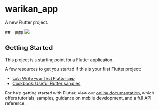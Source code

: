 # warikan_app

A new Flutter project.

##　画像
<img src="*![Simulator Screen Shot - iPhone 13 - 2022-03-07 at 19 18 52](https://user-images.githubusercontent.com/92189386/157012983-77808d83-bf98-44b7-a35f-28bce566ae24.png)" width=“400”>

## Getting Started

This project is a starting point for a Flutter application.

A few resources to get you started if this is your first Flutter project:

- [Lab: Write your first Flutter app](https://flutter.dev/docs/get-started/codelab)
- [Cookbook: Useful Flutter samples](https://flutter.dev/docs/cookbook)

For help getting started with Flutter, view our
[online documentation](https://flutter.dev/docs), which offers tutorials,
samples, guidance on mobile development, and a full API reference.

